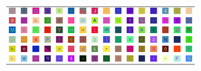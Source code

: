 <table>
<tr>
<td><img src="5F.gif"></td>
<td><img src="6C.gif"></td>
<td><img src="51.gif"></td>
<td><img src="39.gif"></td>
<td><img src="70.gif"></td>
<td><img src="23.gif"></td>
<td><img src="gr3.gif"></td>
<td><img src="4A.gif"></td>
<td><img src="22.gif"></td>
<td><img src="53.gif"></td>
<td><img src="3F.gif"></td>
<td><img src="73.gif"></td>
<td><img src="60.gif"></td>
<td><img src="34.gif"></td>
<td><img src="5A.gif"></td>
<td><img src="43.gif"></td>
</tr>
<tr>
<td><img src="38.gif"></td>
<td><img src="35.gif"></td>
<td><img src="62.gif"></td>
<td><img src="33.gif"></td>
<td><img src="63.gif"></td>
<td><img src="2F.gif"></td>
<td><img src="40.gif"></td>
<td><img src="41.gif"></td>
<td><img src="69.gif"></td>
<td><img src="4F.gif"></td>
<td><img src="31.gif"></td>
<td><img src="25.gif"></td>
<td><img src="7E.gif"></td>
<td><img src="44.gif"></td>
<td><img src="56.gif"></td>
<td><img src="2B.gif"></td>
</tr>
<tr>
<td><img src="4D.gif"></td>
<td><img src="4B.gif"></td>
<td><img src="72.gif"></td>
<td><img src="79.gif"></td>
<td><img src="59.gif"></td>
<td><img src="48.gif"></td>
<td><img src="75.gif"></td>
<td><img src="45.gif"></td>
<td><img src="6D.gif"></td>
<td><img src="3C.gif"></td>
<td><img src="28.gif"></td>
<td><img src="6E.gif"></td>
<td><img src="74.gif"></td>
<td><img src="gr2.gif"></td>
<td><img src="55.gif"></td>
<td><img src="52.gif"></td>
</tr>
<tr>
<td><img src="3A.gif"></td>
<td><img src="7B.gif"></td>
<td><img src="36.gif"></td>
<td><img src="50.gif"></td>
<td><img src="42.gif"></td>
<td><img src="76.gif"></td>
<td><img src="7C.gif"></td>
<td><img src="32.gif"></td>
<td><img src="5D.gif"></td>
<td><img src="7D.gif"></td>
<td><img src="78.gif"></td>
<td><img src="2C.gif"></td>
<td><img src="7A.gif"></td>
<td><img src="4E.gif"></td>
<td><img src="2D.gif"></td>
<td><img src="37.gif"></td>
</tr>
<tr>
<td><img src="68.gif"></td>
<td><img src="6F.gif"></td>
<td><img src="54.gif"></td>
<td><img src="gr1.gif"></td>
<td><img src="61.gif"></td>
<td><img src="2E.gif"></td>
<td><img src="64.gif"></td>
<td><img src="26.gif"></td>
<td><img src="2A.gif"></td>
<td><img src="3B.gif"></td>
<td><img src="5B.gif"></td>
<td><img src="49.gif"></td>
<td><img src="67.gif"></td>
<td><img src="30.gif"></td>
<td><img src="6A.gif"></td>
<td><img src="27.gif"></td>
</tr>
<tr>
<td><img src="6B.gif"></td>
<td><img src="65.gif"></td>
<td><img src="77.gif"></td>
<td><img src="71.gif"></td>
<td><img src="3E.gif"></td>
<td><img src="24.gif"></td>
<td><img src="5E.gif"></td>
<td><img src="58.gif"></td>
<td><img src="29.gif"></td>
<td><img src="21.gif"></td>
<td><img src="4C.gif"></td>
<td><img src="57.gif"></td>
<td><img src="66.gif"></td>
<td><img src="3D.gif"></td>
<td><img src="46.gif"></td>
<td><img src="47.gif"></td>
</tr>
</table>
